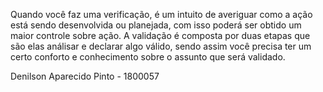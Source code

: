 Quando você faz uma verificação, é um intuito de averiguar como a ação está sendo desenvolvida ou planejada, com isso poderá ser obtido um maior controle sobre ação. A validação é composta por duas etapas que são elas análisar e declarar algo válido, sendo assim você precisa ter um certo conforto e conhecimento sobre o assunto que será validado.


Denilson Aparecido Pinto - 1800057
